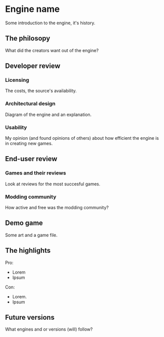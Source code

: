 # Engine name
Some introduction to the engine, it's history.

## The philosopy
What did the creators want out of the engine?

## Developer review
### Licensing
The costs, the source's availability.

### Architectural design
Diagram of the engine and an explanation.

### Usability
My opinion (and found opinions of others) about how efficient the engine is in creating new games.

## End-user review
### Games and their reviews
Look at reviews for the most succesful games.

### Modding community
How active and free was the modding community?

## Demo game
Some art and a game file.

## The highlights
Pro:
- Lorem
- Ipsum

Con:
- Lorem.
- Ipsum

## Future versions
What engines and or versions (will) follow?